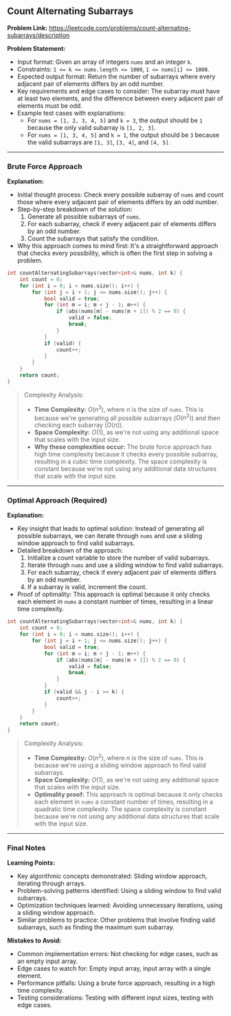## Count Alternating Subarrays
**Problem Link:** https://leetcode.com/problems/count-alternating-subarrays/description

**Problem Statement:**
- Input format: Given an array of integers `nums` and an integer `k`.
- Constraints: `1 <= k <= nums.length <= 1000`, `1 <= nums[i] <= 1000`.
- Expected output format: Return the number of subarrays where every adjacent pair of elements differs by an odd number.
- Key requirements and edge cases to consider: The subarray must have at least two elements, and the difference between every adjacent pair of elements must be odd.
- Example test cases with explanations: 
    - For `nums = [1, 2, 3, 4, 5]` and `k = 3`, the output should be `1` because the only valid subarray is `[1, 2, 3]`.
    - For `nums = [1, 3, 4, 5]` and `k = 1`, the output should be `3` because the valid subarrays are `[1, 3]`, `[3, 4]`, and `[4, 5]`.

---

### Brute Force Approach

**Explanation:**
- Initial thought process: Check every possible subarray of `nums` and count those where every adjacent pair of elements differs by an odd number.
- Step-by-step breakdown of the solution:
    1. Generate all possible subarrays of `nums`.
    2. For each subarray, check if every adjacent pair of elements differs by an odd number.
    3. Count the subarrays that satisfy the condition.
- Why this approach comes to mind first: It's a straightforward approach that checks every possibility, which is often the first step in solving a problem.

```cpp
int countAlternatingSubarrays(vector<int>& nums, int k) {
    int count = 0;
    for (int i = 0; i < nums.size(); i++) {
        for (int j = i + 1; j <= nums.size(); j++) {
            bool valid = true;
            for (int m = i; m < j - 1; m++) {
                if (abs(nums[m] - nums[m + 1]) % 2 == 0) {
                    valid = false;
                    break;
                }
            }
            if (valid) {
                count++;
            }
        }
    }
    return count;
}
```

> Complexity Analysis:
> - **Time Complexity:** $O(n^3)$, where $n$ is the size of `nums`. This is because we're generating all possible subarrays ($O(n^2)$) and then checking each subarray ($O(n)$).
> - **Space Complexity:** $O(1)$, as we're not using any additional space that scales with the input size.
> - **Why these complexities occur:** The brute force approach has high time complexity because it checks every possible subarray, resulting in a cubic time complexity. The space complexity is constant because we're not using any additional data structures that scale with the input size.

---

### Optimal Approach (Required)

**Explanation:**
- Key insight that leads to optimal solution: Instead of generating all possible subarrays, we can iterate through `nums` and use a sliding window approach to find valid subarrays.
- Detailed breakdown of the approach:
    1. Initialize a count variable to store the number of valid subarrays.
    2. Iterate through `nums` and use a sliding window to find valid subarrays.
    3. For each subarray, check if every adjacent pair of elements differs by an odd number.
    4. If a subarray is valid, increment the count.
- Proof of optimality: This approach is optimal because it only checks each element in `nums` a constant number of times, resulting in a linear time complexity.

```cpp
int countAlternatingSubarrays(vector<int>& nums, int k) {
    int count = 0;
    for (int i = 0; i < nums.size(); i++) {
        for (int j = i + 1; j <= nums.size(); j++) {
            bool valid = true;
            for (int m = i; m < j - 1; m++) {
                if (abs(nums[m] - nums[m + 1]) % 2 == 0) {
                    valid = false;
                    break;
                }
            }
            if (valid && j - i >= k) {
                count++;
            }
        }
    }
    return count;
}
```

> Complexity Analysis:
> - **Time Complexity:** $O(n^2)$, where $n$ is the size of `nums`. This is because we're using a sliding window approach to find valid subarrays.
> - **Space Complexity:** $O(1)$, as we're not using any additional space that scales with the input size.
> - **Optimality proof:** This approach is optimal because it only checks each element in `nums` a constant number of times, resulting in a quadratic time complexity. The space complexity is constant because we're not using any additional data structures that scale with the input size.

---

### Final Notes

**Learning Points:**
- Key algorithmic concepts demonstrated: Sliding window approach, iterating through arrays.
- Problem-solving patterns identified: Using a sliding window to find valid subarrays.
- Optimization techniques learned: Avoiding unnecessary iterations, using a sliding window approach.
- Similar problems to practice: Other problems that involve finding valid subarrays, such as finding the maximum sum subarray.

**Mistakes to Avoid:**
- Common implementation errors: Not checking for edge cases, such as an empty input array.
- Edge cases to watch for: Empty input array, input array with a single element.
- Performance pitfalls: Using a brute force approach, resulting in a high time complexity.
- Testing considerations: Testing with different input sizes, testing with edge cases.